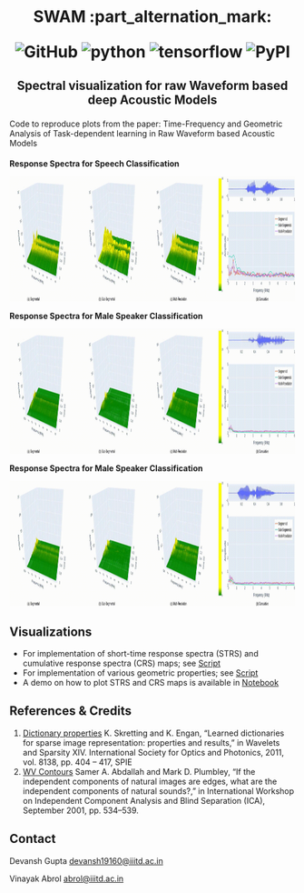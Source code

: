 <h1 align="center">
<p>SWAM :part_alternation_mark:</p>
<p align="center">
<img alt="GitHub" src="https://img.shields.io/github/license/cross-caps/AFLI?color=green&logo=GNU&logoColor=green">
<img alt="python" src="https://img.shields.io/badge/python-%3E%3D3.8-blue?logo=python">
<img alt="tensorflow" src="https://img.shields.io/badge/tensorflow-%3D2.5.0-orange?logo=tensorflow">
<img alt="PyPI" src="https://img.shields.io/badge/release-v1.0-brightgreen?logo=apache&logoColor=brightgreen">
</p>
</h1>

<h2 align="center">
<p>Spectral visualization for raw Waveform based deep Acoustic Models</p>
</h2>

Code to reproduce plots from the paper:
Time-Frequency and Geometric Analysis of Task-dependent learning in Raw Waveform based Acoustic Models

<h4 align="centre"> 
    <p align="centre" > Response Spectra for Speech Classification</p>
    <img src="https://github.com/Cross-Caps/SWAM/blob/main/Plots/speech_classification_3dplots.gif" width="3000" height="220" />
    <p align="centre" > Response Spectra for Male Speaker Classification</p>
    <img src="https://github.com/Cross-Caps/SWAM/blob/main/Plots/speaker_male_classification_3dplots.gif" width="3000" height="220" />
    <p align="centre" > Response Spectra for Male Speaker Classification</p>
    <img src="https://github.com/Cross-Caps/SWAM/blob/main/Plots/speaker_female_classification_3dplots.gif" width="3000" height="220" />
</h4>

## Visualizations

- For implementation of short-time response spectra (STRS) and cumulative response spectra (CRS) maps; see [Script](./acousvis/spectral_properties.py)
- For implementation of various geometric properties; see [Script](./acousvis/geometric_properties.py)
- A demo on how to plot STRS and CRS maps is available in [Notebook](./acousvis/demo.ipynb)

## References & Credits

1. [Dictionary properties](https://www.ux.uis.no/~karlsk/dle/dictprop.m) K. Skretting and K. Engan, “Learned dictionaries for sparse image representation: properties and results,” in Wavelets and Sparsity XIV. International Society for Optics and Photonics, 2011, vol. 8138, pp. 404 – 417, SPIE
2. [WV Contours]() Samer A. Abdallah and Mark D. Plumbley,   “If the independent components of natural images are edges, what are the independent components of natural sounds?,” in International Workshop on Independent Component Analysis and Blind Separation (ICA), September 2001, pp. 534–539.

## Contact 

Devansh Gupta <devansh19160@iiitd.ac.in>

Vinayak Abrol <abrol@iiitd.ac.in>
